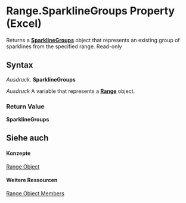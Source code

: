 
# Range.SparklineGroups Property (Excel)

Returns a  **[SparklineGroups](9bc6be34-fa2e-8652-ca92-fa9630b4d7a6.md)** object that represents an existing group of sparklines from the specified range. Read-only


## Syntax

 _Ausdruck_. **SparklineGroups**

 _Ausdruck_ A variable that represents a **[Range](b8207778-0dcc-4570-1234-f130532cc8cd.md)** object.


### Return Value

 **SparklineGroups**


## Siehe auch


#### Konzepte


[Range Object](b8207778-0dcc-4570-1234-f130532cc8cd.md)
#### Weitere Ressourcen


[Range Object Members](http://msdn.microsoft.com/library/4336bf81-1e63-7e44-1792-baf366a027a7%28Office.15%29.aspx)